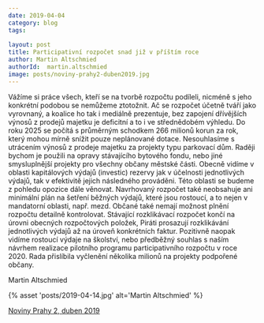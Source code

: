 ```yaml
---
date: 2019-04-04
category: blog
tags:
    
layout: post
title: Participativní rozpočet snad již v příštím roce
author: Martin Altschmied
authorId:  martin.altschmied
image: posts/noviny-prahy2-duben2019.jpg
---
```


Vážíme si práce všech, kteří se na tvorbě rozpočtu podíleli, nicméně s jeho konkrétní podobou se nemůžeme ztotožnit. Ač se rozpočet účetně tváří jako vyrovnaný, a koalice ho tak i mediálně prezentuje, bez zapojení dřívějších výnosů z prodejů majetku je deficitní a to i ve střednědobém výhledu. Do roku 2025 se počítá s průměrným schodkem 266 milionů korun za rok, který mohou mírně snížit pouze neplánované dotace. Nesouhlasíme s utrácením výnosů z prodeje majetku za projekty typu parkovací dům. Raději bychom je použili na opravy stávajícího bytového fondu, nebo jiné smysluplnější projekty pro všechny občany městské části. Obecně vidíme v oblasti kapitálových výdajů (investic) rezervy jak v účelnosti jednotlivých výdajů, tak v efektivitě jejich následného prováděni. Této oblasti se budeme z pohledu opozice dále věnovat. Navrhovaný rozpočet také neobsahuje ani minimální plán na šetření běžných výdajů, které jsou rostoucí, a to nejen v mandatorní oblasti, např. mezd. Občané také nemají možnost plnění rozpočtu detailně kontrolovat. Stávající rozklikávací rozpočet končí na úrovni obecných rozpočtových položek, Piráti prosazují rozklikávání jednotlivých výdajů až na úroveň konkrétních faktur. Pozitivně naopak vidíme rostoucí výdaje na školství, nebo předběžný souhlas s naším návrhem realizace pilotního programu participativního rozpočtu v roce 2020. Rada přislíbila vyčlenění několika milionů na projekty podpořené občany.

Martin Altschmied

{% asset 'posts/2019-04-14.jpg' alt='Martin Altschmied' %}

[Noviny Prahy 2, duben 2019](http://praha2.cz/file/XVt1/04npd-d.pdf)
